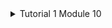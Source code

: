 <details>
<summary>Tutorial 1 Module 10</summary>

<details>
<summary>1.2. Understanding how it works.</summary>

![1.2. Understanding how it works.](https://i.ibb.co/dpVNrnq/gambar-2024-05-03-091352792.png)
Based on the screenshot, `println!("Iqza's Komputer: hey hey");` is executed immediately after spawning the asynchronous task with `spawner.spawn(async { ... });`. This statement doesn't wait for the asynchronous task to complete; instead, it continues to execute immediately after the task is spawned.

Meanwhile, the asynchronous task `async { ... }` includes `TimerFuture::new(Duration::new(2, 0)).await;`, which creates a timer future that waits for 2 seconds before completing. This means that after the message "Iqza's Komputer: hey hey" is printed, the task waits for 2 seconds due to the timer before printing "Iqza's Komputer: howdy!" and "Iqza's Komputer: done!".

So, "Iqza's Komputer: hey hey" is printed first because it's immediately executed, while the other messages are printed after the asynchronous task completes after a 2-second delay.

</details>

</details>